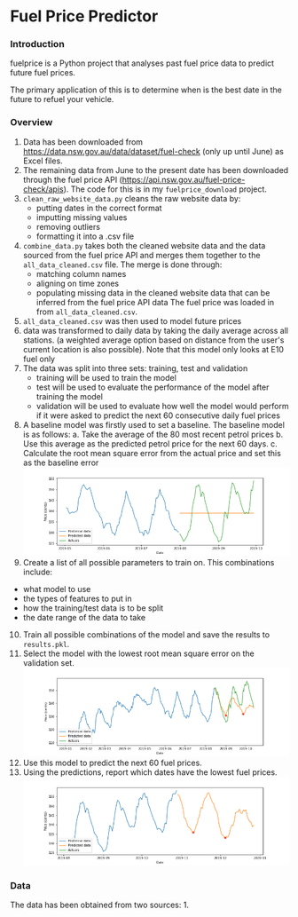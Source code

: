 # Fuel Price Predictor
### Introduction
fuelprice is a Python project that analyses past fuel price data to predict future fuel prices. 

The primary application of this is to determine when is the best date in the future to refuel your vehicle.

### Overview
1. Data has been downloaded from https://data.nsw.gov.au/data/dataset/fuel-check (only up until June) as Excel files.
2. The remaining data from June to the present date has been downloaded through the fuel price API (https://api.nsw.gov.au/fuel-price-check/apis). The code for this is in my `fuelprice_download` project. 
3. `clean_raw_website_data.py` cleans the raw website data by:
    - putting dates in the correct format
    - imputting missing values
    - removing outliers
    - formatting it into a .csv file
4. `combine_data.py` takes both the cleaned website data and the data sourced from the fuel price API and merges them together to the `all_data_cleaned.csv` file. The merge is done through:
    - matching column names
    - aligning on time zones
    - populating missing data in the cleaned website data that can be inferred from the fuel price API data
The fuel price was loaded in from `all_data_cleaned.csv`.
5. `all_data_cleaned.csv` was then used to model future prices
6. data was transformed to daily data by taking the daily average across all stations.  (a weighted average option based on distance from the user's current location is also possible). Note that this model only looks at E10 fuel only
7. The data was split into three sets: training, test and validation
	- training will be used to train the model
	- test will be used to evaluate the performance of the model after training the model
	- validation will be used to evaluate how well the model would perform if it were asked to predict the next 60 consecutive daily fuel prices
8. A baseline model was firstly used to set a baseline. The baseline model is as follows:
	a. Take the average of the 80 most recent petrol prices
	b. Use this average as the predicted petrol price for the next 60 days. 
	c. Calculate the root mean square error from the actual price and set this as the baseline error
![Baseline model plot](screenshots/baseline_model.png)
9. Create a list of all possible parameters to train on. This combinations include:
- what model to use
- the types of features to put in
- how the training/test data is to be split
- the date range of the data to take
10. Train all possible combinations of the model and save the results to `results.pkl`.
11. Select the model with the lowest root mean square error on the validation set.
![Validation plot](screenshots/model_validation_predictions.png)
12. Use this model to predict the next 60 fuel prices. 
13. Using the predictions, report which dates have the lowest fuel prices.
![Future price predictions](screenshots/model_future_predictions.png)

### Data
The data has been obtained from two sources:
1. 